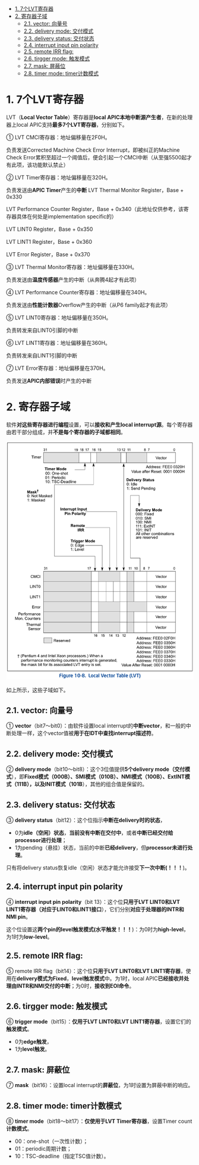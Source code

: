 
<!-- @import "[TOC]" {cmd="toc" depthFrom=1 depthTo=6 orderedList=false} -->

<!-- code_chunk_output -->

- [1. 7个LVT寄存器](#1-7个lvt寄存器)
- [2. 寄存器子域](#2-寄存器子域)
  - [2.1. vector: 向量号](#21-vector-向量号)
  - [2.2. delivery mode: 交付模式](#22-delivery-mode-交付模式)
  - [2.3. delivery status: 交付状态](#23-delivery-status-交付状态)
  - [2.4. interrupt input pin polarity](#24-interrupt-input-pin-polarity)
  - [2.5. remote IRR flag:](#25-remote-irr-flag)
  - [2.6. tirgger mode: 触发模式](#26-tirgger-mode-触发模式)
  - [2.7. mask: 屏蔽位](#27-mask-屏蔽位)
  - [2.8. timer mode: timer计数模式](#28-timer-mode-timer计数模式)

<!-- /code_chunk_output -->

# 1. 7个LVT寄存器

LVT（**Local Vector Table**）寄存器是**local APIC本地中断源产生者**，在新的处理器上local APIC支持**最多7个LVT寄存器**，分别如下。

① LVT CMCI寄存器：地址偏移量在2F0H。

负责发送Corrected Machine Check Error Interrupt，即被纠正的Machine Check Error累积至超过一个阈值后，便会引起一个CMCI中断（从至强5500起才有此项，该功能默认禁止）

② LVT Timer寄存器：地址偏移量在320H。

负责发送由**APIC Timer**产生的**中断**
LVT Thermal Monitor Register，Base + 0x330

LVT Performance Counter Register，Base + 0x340（此地址仅供参考，该寄存器具体在何处是implementation specific的）

LVT LINT0 Register，Base + 0x350

LVT LINT1 Register，Base + 0x360

LVT Error Register，Base + 0x370


③ LVT Thermal Monitor寄存器：地址偏移量在330H。

负责发送由**温度传感器**产生的中断（从奔腾4起才有此项）

④ LVT Performance Counter寄存器：地址偏移量在340H。

负责发送由**性能计数器**Overflow产生的中断（从P6 family起才有此项）

⑤ LVT LINT0寄存器：地址偏移量在350H。

负责转发来自LINT0引脚的中断

⑥ LVT LINT1寄存器：地址偏移量在360H。

负责转发来自LINT1引脚的中断

⑦ LVT Error寄存器：地址偏移量在370H。

负责发送**APIC内部错误**时产生的中断

# 2. 寄存器子域

软件**对这些寄存器进行编程**设置，可以**接收和产生local interrupt源**。每个寄存器由若干部分组成，并**不是每个寄存器的子域都相同**。

![2020-11-20-15-43-13.png](./images/2020-11-20-15-43-13.png)

如上所示，这些子域如下。

## 2.1. vector: 向量号

① **vector**（bit7～bit0）：由软件设置local interrupt的**中断vector**，和一般的中断处理一样，这个vector值被**用于在IDT中查找interrupt描述符**。

## 2.2. delivery mode: 交付模式

② **delivery mode**（bit10～bit8）：这个3位值提供**5个delivery mode（交付模式**），即**Fixed模式（000B）、SMI模式（010B）、NMI模式（100B）、ExtINT模式（111B），以及INIT模式（101B**），其他的组合值是保留的。

## 2.3. delivery status: 交付状态

③ **delivery status**（bit12）：这个位指示**中断在delivery时的状态**，

- 0为**idle（空闲）状态**，**当前没有中断在交付中**，或者**中断已经交付给processor进行处理**；
- 1为pending（悬挂）状态，当前的中断**已经delivery**，但**processor未进行处理**。

只有将delivery status恢复idle（空闲）状态才能允许接受**下一次中断(！！！**)。

## 2.4. interrupt input pin polarity

④ **interrupt input pin polarity**（bit 13）：这个位**只用于LVT LINT0和LVT LINT1寄存器（对应于LINT0和LINT1接口**），它们分别**对应于处理器的INTR和NMI pin**。

这个位设置这**两个pin的level触发模式(水平触发！！！**)：为0时为**high\-level**，为1时为**low\-level**。

## 2.5. remote IRR flag:

⑤ remote IRR flag（bit14）：这个位**只用于LVT LINT0和LVT LINT1寄存器**，使用在**delivery模式为Fixed**，**level触发模式**中。为1时，local APIC**已经接收并处理由INTR和NMI交付的中断**；为0时，**接收到EOI命令**。

## 2.6. tirgger mode: 触发模式

⑥ **trigger mode**（bit15）：**仅用于LVT LINT0和LVT LINT1寄存器**，设置它们的**触发模式**。

- 0为**edge触发**，
- 1为**level触发**。

## 2.7. mask: 屏蔽位

⑦ **mask**（bit16）：设置local interrupt的**屏蔽位**，为1时设置为屏蔽中断的响应。

## 2.8. timer mode: timer计数模式

⑧ **timer mode**（bit18～bit17）：**仅使用于LVT Timer寄存器**，设置Timer count**计数模式**。

- 00：one-shot（一次性计数）；
- 01：periodic周期计数；
- 10：TSC-deadline（指定TSC值计数）。